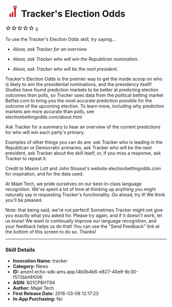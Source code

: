# &nbsp;<img src="app_icon" alt="Tracker&#39;s Election Odds icon" width="36"> Tracker's Election Odds
![0 stars](../../../images/ic_star_border_black_18dp_1x.png)![0 stars](../../../images/ic_star_border_black_18dp_1x.png)![0 stars](../../../images/ic_star_border_black_18dp_1x.png)![0 stars](../../../images/ic_star_border_black_18dp_1x.png)![0 stars](../../../images/ic_star_border_black_18dp_1x.png) 0

To use the Tracker's Election Odds skill, try saying...

* *Alexa, ask Tracker for an overview.*

* *Alexa, ask Tracker who will win the Republican nomination.*

* *Alexa, ask Tracker who will be the next president.*

Tracker's Election Odds is the premier way to get the inside scoop on who is likely to win the presidential nominations, and the presidency itself! Studies have found prediction markets to be better at predicting election outcomes than polls, so Tracker uses data from the political betting market Betfair.com to bring you the most accurate prediction possible for the outcome of the upcoming election. To learn more, including why prediction markets are more accurate than polls, see electionbettingodds.com/about.html

Ask Tracker for a summary to hear an overview of the current predictions for who will win each party's primary.

Examples of other things you can do are: ask Tracker who is leading in the Republican or Democratic primaries, ask Tracker who will be the next president, ask Tracker about the skill itself, or, if you miss a response, ask Tracker to repeat it.

Credit to Maxim Lott and John Stossel's website electionbettingodds.com for inspiration, and for the data used.

At Majel Tech, we pride ourselves on our best-in-class language recognition. We've spent a lot of time at thinking up anything you might naturally say in requesting Tracker's functionality. Go ahead, try it! We think you'll be pleased.

Note: that being said, we're not perfect! Sometimes Tracker might not give you exactly what you asked for. Please try again, and if it doesn't work, let us know! We want to continually improve our language recognition, and your feedback helps us do that! You can use the "Send Feedback" link at the bottom of this screen to do so. Thanks!

***

### Skill Details

* **Invocation Name:** tracker
* **Category:** News
* **ID:** amzn1.echo-sdk-ams.app.14b0b4b6-e827-40e9-8c30-f572bbf4f006
* **ASIN:** B01CP8HT94
* **Author:** Majel Tech
* **First Release Date:** 2016-03-08 12:17:23
* **In-App Purchasing:** No

